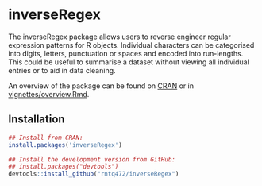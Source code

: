 
<!-- README.md is generated from README.Rmd. Please edit that file -->
inverseRegex
============

The inverseRegex package allows users to reverse engineer regular expression patterns for R objects. Individual characters can be categorised into digits, letters, punctuation or spaces and encoded into run-lengths. This could be useful to summarise a dataset without viewing all individual entries or to aid in data cleaning.

An overview of the package can be found on [CRAN](https://cran.r-project.org/web/packages/inverseRegex/vignettes/overview.html) or in [vignettes/overview.Rmd](https://github.com/rntq472/inverseRegex/blob/master/vignettes/overview.Rmd).

Installation
------------

``` r
## Install from CRAN:
install.packages('inverseRegex')

## Install the development version from GitHub:
## install.packages("devtools")
devtools::install_github("rntq472/inverseRegex")
```
